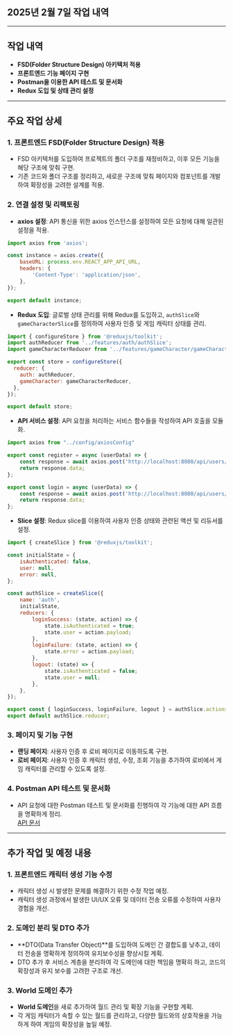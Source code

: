 ## **2025년 2월 7일 작업 내역**

------

## **작업 내역**

- **FSD(Folder Structure Design) 아키텍처 적용**
- **프론트엔드 기능 페이지 구현**
- **Postman을 이용한 API 테스트 및 문서화**
- **Redux 도입 및 상태 관리 설정**

------

## **주요 작업 상세**

### **1. 프론트엔드 FSD(Folder Structure Design) 적용**

- FSD 아키텍처를 도입하여 프로젝트의 폴더 구조를 재정비하고, 이후 모든 기능을 해당 구조에 맞춰 구현.
- 기존 코드와 폴더 구조를 정리하고, 새로운 구조에 맞춰 페이지와 컴포넌트를 개발하여 확장성을 고려한 설계를 적용.

### **2. 연결 설정 및 리팩토링**

- **axios 설정**: API 통신을 위한 axios 인스턴스를 설정하여 모든 요청에 대해 일관된 설정을 적용.

```javascript
import axios from 'axios';

const instance = axios.create({
    baseURL: process.env.REACT_APP_API_URL,
    headers: {
        'Content-Type': 'application/json',
    },
});

export default instance;
```

- **Redux 도입**: 글로벌 상태 관리를 위해 Redux를 도입하고, `authSlice`와 `gameCharacterSlice`를 정의하여 사용자 인증 및 게임 캐릭터 상태를 관리.

```javascript
import { configureStore } from '@reduxjs/toolkit';
import authReducer from '../features/auth/authSlice';
import gameCharacterReducer from '../features/gameCharacter/gameCharacterSlice';

export const store = configureStore({
  reducer: {
    auth: authReducer,
    gameCharacter: gameCharacterReducer,
  },
});

export default store;
```

- **API 서비스 설정**: API 요청을 처리하는 서비스 함수들을 작성하여 API 호출을 모듈화.

```javascript
import axios from "../config/axiosConfig"

export const register = async (userData) => {
    const response = await axios.post('http://localhost:8080/api/users/register', userData);
    return response.data;
};

export const login = async (userData) => {
    const response = await axios.post('http://localhost:8080/api/users/login', userData);
    return response.data;
};
```

- **Slice 설정**: Redux slice를 이용하여 사용자 인증 상태와 관련된 액션 및 리듀서를 설정.

```javascript
import { createSlice } from '@reduxjs/toolkit';

const initialState = {
    isAuthenticated: false,
    user: null,
    error: null,
};

const authSlice = createSlice({
    name: 'auth',
    initialState,
    reducers: {
        loginSuccess: (state, action) => {
            state.isAuthenticated = true;
            state.user = action.payload;
        },
        loginFailure: (state, action) => {
            state.error = action.payload;
        },
        logout: (state) => {
            state.isAuthenticated = false;
            state.user = null;
        },
    },
});

export const { loginSuccess, loginFailure, logout } = authSlice.actions;
export default authSlice.reducer;
```

### **3. 페이지 및 기능 구현**

- **랜딩 페이지**: 사용자 인증 후 로비 페이지로 이동하도록 구현.
- **로비 페이지**: 사용자 인증 후 캐릭터 생성, 수정, 조회 기능을 추가하여 로비에서 게임 캐릭터를 관리할 수 있도록 설정.

### **4. Postman API 테스트 및 문서화**

- API 요청에 대한 Postman 테스트 및 문서화를 진행하여 각 기능에 대한 API 흐름을 명확하게 정리.<br>
<a href="https://documenter.getpostman.com/view/40317640/2sAYX8KgoE" target="_blank">API 문서</a>

------

## **추가 작업 및 예정 내용**

### **1. 프론트엔드 캐릭터 생성 기능 수정**

- 캐릭터 생성 시 발생한 문제를 해결하기 위한 수정 작업 예정.
- 캐릭터 생성 과정에서 발생한 UI/UX 오류 및 데이터 전송 오류를 수정하여 사용자 경험을 개선.

### **2. 도메인 분리 및 DTO 추가**

- **DTO(Data Transfer Object)**를 도입하여 도메인 간 결합도를 낮추고, 데이터 전송을 명확하게 정의하여 유지보수성을 향상시킬 계획.
- DTO 추가 후 서비스 계층을 분리하여 각 도메인에 대한 책임을 명확히 하고, 코드의 확장성과 유지 보수를 고려한 구조로 개선.

### **3. World 도메인 추가**

- **World 도메인**을 새로 추가하여 월드 관리 및 확장 기능을 구현할 계획.
- 각 게임 캐릭터가 속할 수 있는 월드를 관리하고, 다양한 월드와의 상호작용을 가능하게 하여 게임의 확장성을 높일 예정.
